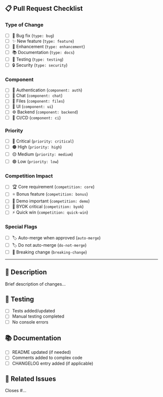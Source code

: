 ## 📋 **Pull Request Checklist**

### **Type of Change**
- [ ] 🐛 Bug fix (`type: bug`)
- [ ] ✨ New feature (`type: feature`)
- [ ] 🔧 Enhancement (`type: enhancement`)
- [ ] 📚 Documentation (`type: docs`)
- [ ] 🧪 Testing (`type: testing`)
- [ ] 🔒 Security (`type: security`)

### **Component**
- [ ] 🔐 Authentication (`component: auth`)
- [ ] 💬 Chat (`component: chat`)
- [ ] 📁 Files (`component: files`)
- [ ] 🎨 UI (`component: ui`)
- [ ] ⚙️ Backend (`component: backend`)
- [ ] 🔧 CI/CD (`component: ci`)

### **Priority**
- [ ] 🔴 Critical (`priority: critical`)
- [ ] 🟠 High (`priority: high`)
- [ ] 🟡 Medium (`priority: medium`)
- [ ] 🟢 Low (`priority: low`)

### **Competition Impact**
- [ ] 🏆 Core requirement (`competition: core`)
- [ ] ⭐ Bonus feature (`competition: bonus`)
- [ ] 🎯 Demo important (`competition: demo`)
- [ ] 🔑 BYOK critical (`competition: byok`)
- [ ] ⚡ Quick win (`competition: quick-win`)

### **Special Flags**
- [ ] 🏷️ Auto-merge when approved (`auto-merge`)
- [ ] 🏷️ Do not auto-merge (`do-not-merge`)
- [ ] 🔨 Breaking change (`breaking-change`)

---

## 📝 **Description**
Brief description of changes...

## 🧪 **Testing**
- [ ] Tests added/updated
- [ ] Manual testing completed
- [ ] No console errors

## 📚 **Documentation**
- [ ] README updated (if needed)
- [ ] Comments added to complex code
- [ ] CHANGELOG entry added (if applicable)

## 🔗 **Related Issues**
Closes #...